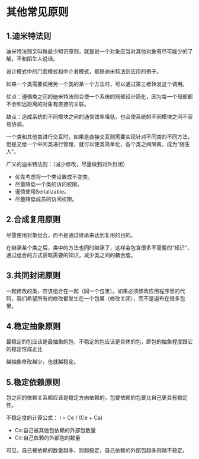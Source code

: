 # 其他常见原则
## 1.迪米特法则
迪米特法则又叫做最少知识原则，就是说一个对象应当对其他对象有尽可能少的了解，不和陌生人说话。

设计模式中的门面模式和中介者模式，都是迪米特法则应用的例子。

如果一个类需要调用另一个类的某一个方法时，可以通过第三者转发这个调用。

优点：遵循类之间的迪米特法则会使一个系统的局部设计简化，因为每一个局部都不会和远距离的对象有直接的关联。

缺点：造成系统的不同模块之间的通信效率降低，也会使系统的不同模块之间不容易协调。

一个类和其他类进行交互时，如果是直接交互则需要实现针对不同类的不同方法，但是交给一个中间类进行管理，就可以使类简单化，各个类之间隔离，成为“陌生人”。

广义的迪米特法则：（减少修改，尽量做到对外封闭）
- 优先考虑将一个类设置成不变类。
- 尽量降低一个类的访问权限。
- 谨慎使用Serializable。
- 尽量降低成员的访问权限。

## 2.合成复用原则
尽量使用对象组合，而不是通过继承来达到复用的目的。

在继承某个类之后，类中的方法也同时继承了，这样会包含很多不需要的“知识”，通过组合的方式获取需要的知识，减少类之间的耦合度。

## 3.共同封闭原则
一起修改的类，应该组合在一起（同一个包里）。如果必须修改应用程序里的代码，我们希望所有的修改都发生在一个包里（修改关闭），而不是遍布在很多包里。

## 4.稳定抽象原则
最稳定的包应该是最抽象的包，不稳定的包应该是具体的包，即包的抽象程度跟它的稳定性成正比

越抽象修改越少，也就越稳定。

## 5.稳定依赖原则
包之间的依赖关系都应该是稳定方向依赖的，包要依赖的包要比自己更具有稳定性。

不稳定度的计算公式： I = Ce / (Ce + Ca)
- Ca:自己被其他包依赖的外部包数量
- Ce:自己依赖的外部包的数量

可见，自己被依赖的数量越多，则越稳定，自己依赖的外部包越多则越不稳定。


